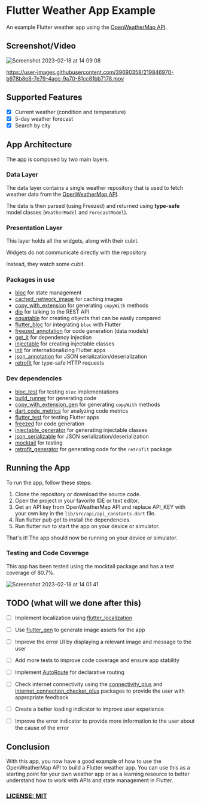 # Flutter Weather App Example

An example Flutter weather app using the [OpenWeatherMap API](https://openweathermap.org/api).

## Screenshot/Video
![Screenshot 2023-02-18 at 14 09 08](https://user-images.githubusercontent.com/39690358/219846859-36299695-2660-4e75-b895-0fbfab27453d.png)

https://user-images.githubusercontent.com/39690358/219846970-b978b8e8-7e79-4acc-9a70-81cc81bb7178.mov


## Supported Features

- [x] Current weather (condition and temperature)
- [x] 5-day weather forecast
- [x] Search by city

## App Architecture

The app is composed by two main layers.

### Data Layer

The data layer contains a single weather repository that is used to fetch weather data from the [OpenWeatherMap API](https://openweathermap.org/api).

The data is then parsed (using Freezed) and returned using **type-safe** model classes (`WeatherModel` and `ForecastModel`).

### Presentation Layer

This layer holds all the widgets, along with their cubit.

Widgets do not communicate directly with the repository.

Instead, they watch some cubit.

### Packages in use

- [bloc](https://pub.dev/packages/bloc) for state management
- [cached_network_image](https://pub.dev/packages/cached_network_image) for caching images
- [copy_with_extension](https://pub.dev/packages/copy_with_extension) for generating `copyWith` methods
- [dio](https://pub.dev/packages/dio) for talking to the REST API
- [equatable](https://pub.dev/packages/equatable) for creating objects that can be easily compared
- [flutter_bloc](https://pub.dev/packages/flutter_bloc) for integrating `bloc` with Flutter
- [freezed_annotation](https://pub.dev/packages/freezed_annotation) for code generation (data models)
- [get_it](https://pub.dev/packages/get_it) for dependency injection
- [injectable](https://pub.dev/packages/injectable) for creating injectable classes
- [intl](https://pub.dev/packages/intl) for internationalizing Flutter apps
- [json_annotation](https://pub.dev/packages/json_annotation) for JSON serialization/deserialization
- [retrofit](https://pub.dev/packages/retrofit) for type-safe HTTP requests

### Dev dependencies

- [bloc_test](https://pub.dev/packages/bloc_test) for testing `bloc` implementations
- [build_runner](https://pub.dev/packages/build_runner) for generating code
- [copy_with_extension_gen](https://pub.dev/packages/copy_with_extension_gen) for generating `copyWith` methods
- [dart_code_metrics](https://pub.dev/packages/dart_code_metrics) for analyzing code metrics
- [flutter_test](https://flutter.dev/docs/testing) for testing Flutter apps
- [freezed](https://pub.dev/packages/freezed) for code generation
- [injectable_generator](https://pub.dev/packages/injectable_generator) for generating injectable classes
- [json_serializable](https://pub.dev/packages/json_serializable) for JSON serialization/deserialization
- [mocktail](https://pub.dev/packages/mocktail) for testing
- [retrofit_generator](https://pub.dev/packages/retrofit_generator) for generating code for the `retrofit` package

## Running the App
To run the app, follow these steps:

1. Clone the repository or download the source code.
2. Open the project in your favorite IDE or text editor.
3. Get an API key from OpenWeatherMap API and replace API_KEY with your own key in the `lib/src/api/api_constants.dart` file.
4. Run flutter pub get to install the dependencies.
5. Run flutter run to start the app on your device or simulator.

That's it! The app should now be running on your device or simulator.

### Testing and Code Coverage
This app has been tested using the mocktail package and has a test coverage of 80.7%.

![Screenshot 2023-02-18 at 14 01 41](https://user-images.githubusercontent.com/39690358/219846530-fc2996b8-59c5-4e81-9985-69cef2fe7b93.png)

## TODO (what will we done after this)

- [ ] Implement localization using [flutter_localization](https://flutter.dev/docs/development/accessibility-and-localization/internationalization)
- [ ] Use [flutter_gen](https://pub.dev/packages/flutter_gen) to generate image assets for the app
- [ ] Improve the error UI by displaying a relevant image and message to the user
- [ ] Add more tests to improve code coverage and ensure app stability
- [ ] Implement [AutoRoute](https://pub.dev/packages/auto_route) for declarative routing
- [ ] Check internet connectivity using the [connectivity_plus](https://pub.dev/packages/connectivity_plus) and [internet_connection_checker_plus](https://pub.dev/packages/internet_connection_checker_plus) packages to provide the user with appropriate feedback
- [ ] Create a better loading indicator to improve user experience
- [ ] Improve the error indicator to provide more information to the user about the cause of the error


## Conclusion
With this app, you now have a good example of how to use the OpenWeatherMap API to build a Flutter weather app. You can use this as a starting point for your own weather app or as a learning resource to better understand how to work with APIs and state management in Flutter.

### [LICENSE: MIT](LICENSE.md)
